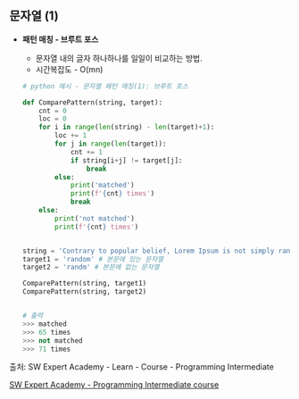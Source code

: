 ## 문자열 (1)

- <strong>패턴 매칭 - 브루트 포스</strong>

  - 문자열 내의 글자 하나하나를 일일이 비교하는 방법.
  - 시간복잡도 - O(mn)
  
  
  
  ```python
  # python 예시 - 문자열 패턴 매칭(1): 브루트 포스
  
  def ComparePattern(string, target):
      cnt = 0
      loc = 0
      for i in range(len(string) - len(target)+1):
          loc += 1
          for j in range(len(target)):
              cnt += 1
              if string[i+j] != target[j]:
                  break
          else:
              print('matched')
              print(f'{cnt} times')
              break
      else:
          print('not matched')
          print(f'{cnt} times')
  
  
  string = 'Contrary to popular belief, Lorem Ipsum is not simply random text.'
  target1 = 'random' # 본문에 있는 문자열
  target2 = 'randm' # 본문에 없는 문자열
  
  ComparePattern(string, target1)
  ComparePattern(string, target2)
  
  
  # 출력
  >>> matched
  >>> 65 times
  >>> not matched
  >>> 71 times
  ```
  









출처: SW Expert Academy - Learn - Course - Programming Intermediate

[SW Expert Academy - Programming Intermediate course](https://swexpertacademy.com/main/learn/course/subjectList.do?courseId=AVuPDN86AAXw5UW6)

